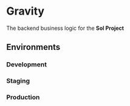# Gravity

The backend business logic for the **Sol Project**

## Environments

### Development

### Staging

### Production
